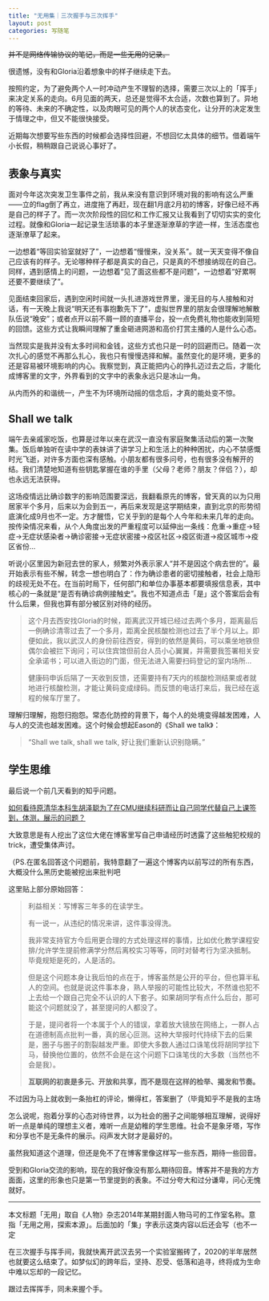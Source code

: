 ```yaml
---
title: "无用集｜三次握手与三次挥手"
layout: post
categories: 写随笔
---
```


~~并不是网络传输协议的笔记，而是一些无用的记录。~~

<!-- more -->

很遗憾，没有和Gloria沿着想象中的样子继续走下去。

按照约定，为了避免两个人一时冲动产生不理智的选择，需要三次以上的「挥手」来决定关系的走向。6月见面的两天，总还是觉得不太合适，次数也算到了。异地的等待、未来的不确定性，以及肉眼可见的两个人的状态变化，让分开的决定发生于情理之中，但又不能很快接受。

近期每次想要写些东西的时候都会选择性回避，不想回忆太具体的细节。借着端午小长假，稍稍跟自己说说心事好了。

## 表象与真实

面对今年这次突发卫生事件之前，我从来没有意识到环境对我的影响有这么严重——立的flag倒了再立，进度拖了再赶，现在翻1月底2月初的博客，好像已经不再是自己的样子了。而一次次阶段性的回忆和工作汇报又让我看到了切切实实的变化过程。就像和Gloria一起记录生活琐事的本子里逐渐潦草的字迹一样，生活态度也逐渐潦草了起来。

一边想着“等回实验室就好了”，一边想着“慢慢来，没关系”。就一天天变得不像自己应该有的样子。无论哪种样子都是真实的自己，只是真的不想接纳现在的自己。同样，遇到感情上的问题，一边想着“见了面这些都不是问题”，一边想着“好累啊还要不要继续了”。

见面结束回家后，遇到空闲时间就一头扎进游戏世界里，漫无目的与人接触和对话，有一天晚上我说“明天还有事抱歉先下了”，虚拟世界里的朋友会很理解地解散队伍说“晚安”；或者点开以前不屑一顾的直播平台，投一点免费礼物也能收到简短的回馈。这些方式让我瞬间理解了重金砸进网游和高价打赏主播的人是什么心态。

当然现实是我并没有太多时间和金钱，这些方式也只是一时的回避而已。随着一次次扎心的感觉不再那么扎心，我也只有慢慢选择和解。虽然变化的是环境，更多的还是容易被环境影响的内心。我察觉到，真正能把内心的挣扎迈过去之后，才能化成博客里的文字，外界看到的文字中的表象永远只是冰山一角。

从内而外的和谐统一，产生不为环境所动摇的信念后，才真的能处变不惊。

## Shall we talk

端午去亲戚家吃饭，也算是过年以来在武汉一直没有家庭聚集活动后的第一次聚集。饭后单独听在读中学的表妹讲了讲学习上和生活上的种种困扰，内心不禁感慨时光飞逝，对许多方面也深有感触。小朋友都有很多问号，也有很多没有解开的结。我们清楚地知道有些钥匙掌握在谁的手里（父母？老师？朋友？伴侣？），却也永远无法获得。

这场疫情远比确诊数字的影响范围要深远，我翻看原先的博客，曾天真的以为只用居家半个多月，后来以为会到五一，再后来发现是这学期结束，直到北京的形势彻底演化成9月也不一定。方才醒悟，它关乎到的是每个人今年和未来几年的走向。按传染情况来看，从个人角度出发的严重程度可以延伸出一条线：危重->重症->轻症->无症状感染者->确诊密接->无症状密接->疫区社区->疫区街道->疫区城市->疫区省份...

听说小区里因为新冠去世的家人，频繁对外表示家人“并不是因这个病去世的”。最开始表示有些不解，转念一想也明白了：作为确诊患者的密切接触者，社会上隐形的歧视无处不在。在当前时局下，任何部门和单位办事基本都要填报信息表，其中核心的一条就是“是否有确诊病例接触史”。我也不知道点击「是」这个答案后会有什么后果，但我也算有部分被区别对待的经历。

> 这个月去西安找Gloria的时候，距离武汉开城已经过去两个多月，距离最后一例确诊清零过去了一个多月，距离全民核酸检测也过去了半个月以上。即便如此，我以武汉人的身份前往西安，得到的依然是黄码，可以乘坐地铁但偶尔会被拦下询问；可以住宾馆但前台人员小心翼翼，并需要我签署相关安全承诺书；可以进入街边的门面，但无法进入需要扫码登记的室内场所...
>
> 健康码申诉后隔了一天收到反馈，还需要持有7天内的核酸检测结果或者就地进行核酸检测，才能让黄码变成绿码。而反馈的电话打来后，我已经在返程的候车厅里了。

理解归理解，抱怨归抱怨。常态化防控的背景下，每个人的处境变得越发困难，人与人的交流也越发困难。这个时候会想起Eason的《Shall we talk》：

> “Shall we talk, shall we talk, 好让我们重新认识别隐瞒。”

## 学生思维

最后说一个前几天看到的知乎问题。

[如何看待原清华本科生胡泽聪为了在CMU继续科研而让自己同学代替自己上课签到，体测，展示的问题？](https://www.zhihu.com/question/402247508)

大致意思是有人挖出了这位大佬在博客里写自己申请经历时透露了这些触犯校规的trick，遭受集体声讨。

（PS.在匿名回答这个问题前，我特意翻了一遍这个博客内以前写过的所有东西，大概没什么黑历史能被挖出来批判吧

这里贴上部分原始回答：

> 利益相关：写博客三年多的在读学生。
>
> 有一说一，从违纪的情况来讲，这件事没得洗。
>
> 我非常支持官方今后用更合理的方式处理这样的事情，比如优化教学课程安排/允许学生提前修满学分然后离校实习等等，同时对替考行为坚决抵制。毕竟规矩是死的，人是活的。
>
> 但是这个问题本身让我后怕的点在于，博客虽然是公开的平台，但也算半私人的空间。也就是说这件事本身，熟人举报的可能性比较大，不然谁也犯不上去给一个跟自己完全不认识的人下套子。如果胡同学有点什么后台，那可能这个问题就没了，甚至提问的人都没了。
>
> 于是，提问者将一个本属于个人的错误，拿着放大镜放在网络上，一群人占在道德制高点批判一番，真的居心叵测。这种大举报时代持续下去的后果是，圈子与圈子的割裂越发严重。即使大多数人通过口诛笔伐将胡同学拉下马，替换他位置的，依然不会是在这个问题下口诛笔伐的大多数（当然也不会是我）。
>
> **互联网的初衷是多元、开放和共享，而不是现在这样的检举、揭发和节奏。**

不过因为马上就收到一条抬杠的评论，懒得杠，答案删了（毕竟知乎不是我的主场

怎么说呢，抱着分享的心态对待世界，以为社会的圈子之间能够相互理解，说得好听一点是单纯的理想主义者，难听一点是幼稚的学生思维。社会不是象牙塔，写作和分享也不是无条件的展示。闷声发大财才是最好的。

虽然我知道这个道理，但还是免不了在博客里像这样写一些东西，期待一些回音。

受到和Gloria交流的影响，现在的我好像没有那么期待回音。博客并不是我的方方面面，这里的形象也只是第一节里提到的表象。不过分夸大和过分谦卑，问心无愧就好。

---

本文标题「无用」取自《人物》杂志2014年某期封面人物马可的工作室名称。意指「无用之用，探索本源」。后面加的「集」字表示这类内容以后还会写（也不一定

在三次握手与挥手间，我就快离开武汉去另一个实验室搬砖了，2020的半年居然也就要这么结束了。如梦似幻的跨年后，坚持、忍受、低落和追寻，终将成为生命中难以忘却的一段记忆。

跟过去挥挥手，同未来握个手。